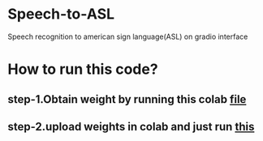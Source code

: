# Speech-to-ASL
Speech recognition to american sign language(ASL) on gradio interface 

# How to run this code?
## step-1.Obtain weight by running this colab [file](Copy_of_Yet_another_copy_of_projNUS101.ipynb)

## step-2.upload weights in colab and just run [this](Copying_of_FinalNUSproject1.ipynb)
